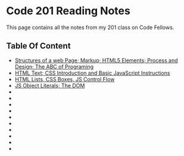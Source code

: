 # **Code 201 Reading Notes**

This page contains all the notes from my 201 class on Code Fellows. 

## Table Of Content

* [Structures of a web Page; Markup; HTML5 Elements; Process and Design; The ABC of Programing](content/class-01.md)
* [HTML Text; CSS Introduction and Basic JavaScript Instructions](content/class-02)
* [HTML Lists, CSS Boxes, JS Control Flow](content/class-03.md)
* [JS Object Literals; The DOM](content/class-06)
*
*
*
*
*
*
*
*
*
*

